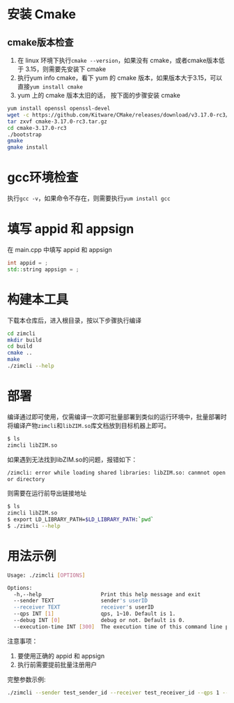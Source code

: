 # 安装 Cmake

## cmake版本检查

1. 在 linux 环境下执行`cmake --version`，如果没有 cmake，或者cmake版本低于 3.15，则需要先安装下 cmake
2. 执行yum info cmake，看下 yum 的 cmake 版本，如果版本大于3.15，可以直接`yum install cmake`
3. yum 上的 cmake 版本太旧的话， 按下面的步骤安装 cmake

```bash
yum install openssl openssl-devel
wget -c https://github.com/Kitware/CMake/releases/download/v3.17.0-rc3/cmake-3.17.0-rc3.tar.gz
tar zxvf cmake-3.17.0-rc3.tar.gz
cd cmake-3.17.0-rc3
./bootstrap
gmake
gmake install
```

# gcc环境检查

执行`gcc -v`，如果命令不存在，则需要执行`yum install gcc`

# 填写 appid 和 appsign

在 main.cpp 中填写 appid 和 appsign

```cpp
int appid = ;
std::string appsign = ;
```

# 构建本工具

下载本仓库后，进入根目录，按以下步骤执行编译

```bash
cd zimcli
mkdir build
cd build
cmake ..
make
./zimcli --help
```

# 部署

编译通过即可使用，仅需编译一次即可批量部署到类似的运行环境中，批量部署时将编译产物`zimcli`和`libZIM.so`库文档放到目标机器上即可。

```bash
$ ls
zimcli libZIM.so
```

如果遇到无法找到libZIM.so的问题，报错如下：
```bash
/zimcli: error while loading shared libraries: libZIM.so: canmnot open shared object file: No such file
or directory
```

则需要在运行前导出链接地址

```bash
$ ls
zimcli libZIM.so
$ export LD_LIBRARY_PATH=$LD_LIBRARY_PATH:`pwd`
$ ./zimcli --help
```


# 用法示例

```bash
Usage: ./zimcli [OPTIONS]

Options:
  -h,--help                   Print this help message and exit
  --sender TEXT               sender's userID
  --receiver TEXT             receiver's userID
  --qps INT [1]               qps, 1~10. Default is 1.
  --debug INT [0]             debug or not. Default is 0.
  --execution-time INT [300]  The execution time of this command line programs. 0~900s. Default is 300s.
```

注意事项：
1. 要使用正确的 appid 和 appsign
2. 执行前需要提前批量注册用户


完整参数示例:

```bash
./zimcli --sender test_sender_id --receiver test_receiver_id --qps 1 --execution-time 300 --debug 1
```
